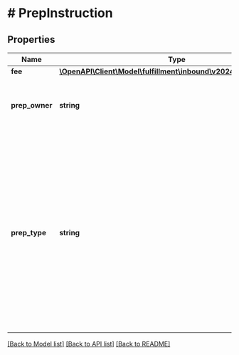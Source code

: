 # # PrepInstruction

## Properties

Name | Type | Description | Notes
------------ | ------------- | ------------- | -------------
**fee** | [**\OpenAPI\Client\Model\fulfillment\inbound\v2024_03_20\Currency**](Currency.md) |  | [optional]
**prep_owner** | **string** | In some situations, special preparations are required for items and this field reflects the owner of the preparations. Options include &#x60;AMAZON&#x60;, &#x60;SELLER&#x60; or &#x60;NONE&#x60;. | [optional]
**prep_type** | **string** | Type of preparation that should be done.  Possible values: &#x60;ITEM_LABELING&#x60;, &#x60;ITEM_BUBBLEWRAP&#x60;, &#x60;ITEM_POLYBAGGING&#x60;, &#x60;ITEM_TAPING&#x60;, &#x60;ITEM_BLACK_SHRINKWRAP&#x60;, &#x60;ITEM_HANG_GARMENT&#x60;, &#x60;ITEM_BOXING&#x60;, &#x60;ITEM_SETCREAT&#x60;, &#x60;ITEM_RMOVHANG&#x60;, &#x60;ITEM_SUFFOSTK&#x60;, &#x60;ITEM_CAP_SEALING&#x60;, &#x60;ITEM_DEBUNDLE&#x60;, &#x60;ITEM_SETSTK&#x60;, &#x60;ITEM_SIOC&#x60;, &#x60;ITEM_NO_PREP&#x60;, &#x60;ADULT&#x60;, &#x60;BABY&#x60;, &#x60;TEXTILE&#x60;, &#x60;HANGER&#x60;, &#x60;FRAGILE&#x60;, &#x60;LIQUID&#x60;, &#x60;SHARP&#x60;, &#x60;SMALL&#x60;, &#x60;PERFORATED&#x60;, &#x60;GRANULAR&#x60;, &#x60;SET&#x60;, &#x60;FC_PROVIDED&#x60;, &#x60;UNKNOWN&#x60;, &#x60;NONE&#x60;. | [optional]

[[Back to Model list]](../../README.md#models) [[Back to API list]](../../README.md#endpoints) [[Back to README]](../../README.md)
